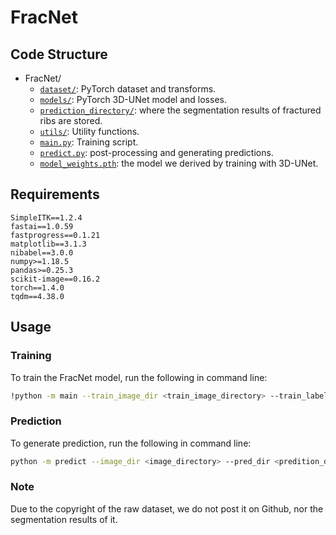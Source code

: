 # FracNet

## Code Structure
* FracNet/
    * [`dataset/`](./dataset): PyTorch dataset and transforms.
    * [`models/`](./models): PyTorch 3D-UNet model and losses.
    * [`prediction_directory/`](./prediction_directory): where the segmentation results of  fractured ribs are stored.
    * [`utils/`](./utils): Utility functions.
    * [`main.py`](main.py): Training script.
    * [`predict.py`](predict.py): post-processing and generating predictions.
    * [`model_weights.pth`](model_weights.pth): the model we derived by training with 3D-UNet.

## Requirements
```
SimpleITK==1.2.4
fastai==1.0.59
fastprogress==0.1.21
matplotlib==3.1.3
nibabel==3.0.0
numpy>=1.18.5
pandas>=0.25.3
scikit-image==0.16.2
torch==1.4.0
tqdm==4.38.0
```

## Usage

### Training
To train the FracNet model, run the following in command line:
```bash
!python -m main --train_image_dir <train_image_directory> --train_label_dir <train_label_directory> --val_image_dir <val_image_directory> --val_label_dir <val_label_directory> --save_model <True or False>
```

### Prediction
To generate prediction, run the following in command line:
```bash
python -m predict --image_dir <image_directory> --pred_dir <predition_directory> --model_path <model_weight_path>
```

### Note

Due to the copyright of the raw dataset, we do not post it on Github, nor the segmentation results of it.

